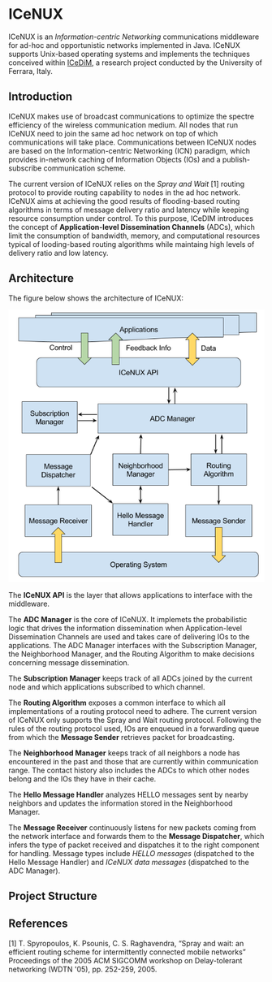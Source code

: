 # ICeNUX
ICeNUX is an *Information-centric Networking* communications middleware for ad-hoc and opportunistic networks implemented in Java.
ICeNUX supports Unix-based operating systems and implements the techniques conceived within
[ICeDiM](http://endif.unife.it/en/research/research-1/information-technology/computer-science/distributed-systems-group/research-projects/iceone), a research project conducted by the University of Ferrara, Italy.



## Introduction
ICeNUX makes use of broadcast communications to optimize the spectre efficiency of the wireless communication medium.
All nodes that run ICeNUX need to join the same ad hoc network on top of which communications will take place. 
Communications between ICeNUX nodes are based on the Information-centric Networking (ICN) paradigm, which provides in-network caching of Information Objects (IOs) and a publish-subscribe communication scheme.

The current version of ICeNUX relies on the *Spray and Wait* [1] routing protocol to provide routing capability to nodes in the ad hoc network. ICeNUX aims at achieving the good results of flooding-based routing algorithms in terms of message delivery ratio and latency while keeping resource consumption under control.
To this purpose, ICeDIM introduces the concept of **Application-level Dissemination Channels** (ADCs), which limit the consumption of bandwidth, memory, and computational resources typical of looding-based routing algorithms while maintaing high levels of delivery ratio and low latency.



## Architecture
The figure below shows the architecture of ICeNUX:

![Architecture of the ICeNUX middleware](https://github.com/DSG-UniFE/ICeNUX/blob/master/doc/ICeNUX%20Architecture.png)


The **ICeNUX API** is the layer that allows applications to interface with the middleware.

The **ADC Manager** is the core of ICeNUX. It implemets the probabilistic logic that drives the information dissemination when Application-level Dissemination Channels are used and takes care of delivering IOs to the applications. The ADC Manager interfaces with the Subscription Manager, the Neighborhood Manager, and the Routing Algorithm to make decisions concerning message dissemination.

The **Subscription Manager** keeps track of all ADCs joined by the current node and which applications subscribed to which channel.

The **Routing Algorithm** exposes a common interface to which all implementations of a routing protocol need to adhere. The current version of ICeNUX only supports the Spray and Wait routing protocol. Following the rules of the routing protocol used, IOs are enqueued in a forwarding queue from which the **Message Sender** retrieves packet for broadcasting.

The **Neighborhood Manager** keeps track of all neighbors a node has encountered in the past and those that are currently within communication range. The contact history also includes the ADCs to which other nodes belong and the IOs they have in their cache.

The **Hello Message Handler** analyzes HELLO messages sent by nearby neighbors and updates the information stored in the Neighborhood Manager.

The **Message Receiver** continuously listens for new packets coming from the network interface and forwards them to the **Message Dispatcher**, which infers the type of packet received and dispatches it to the right component for handling. Message types include *HELLO messages* (dispatched to the Hello Message Handler) and *ICeNUX data messages* (dispatched to the ADC Manager).




## Project Structure




## References
[1] T. Spyropoulos, K. Psounis, C. S. Raghavendra, “Spray and wait: an efficient routing scheme for intermittently connected mobile networks” Proceedings of the 2005 ACM SIGCOMM workshop on Delay-tolerant networking (WDTN '05), pp. 252-259, 2005.
